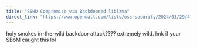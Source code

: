 ```yaml
---
title: "SSHD Compromise via Backdoored liblzma"
direct_link: "https://www.openwall.com/lists/oss-security/2024/03/29/4"
---
```


holy smokes in-the-wild backdoor attack???? extremely wild. lmk if your SBoM caught this lol
